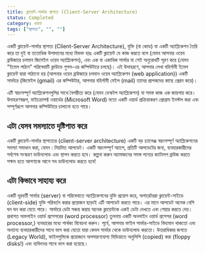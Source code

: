 ```yaml
---
title: ক্লায়েন্ট-সার্ভার স্থাপত্য (Client-Server Architecture)
status: Completed
category: ধারণা
tags: ["স্থাপত্য", "", ""]
---
```


একটি ক্লায়েন্ট-সার্ভার স্থাপত্য (Client-Server Architecture), যুক্তি (বা কোড) যা একটি অ্যাপ্লিকেশন তৈরি করে তা দুই বা ততোধিক উপাদানের মধ্যে বিভক্ত হয়ঃ 
একটি ক্লায়েন্ট যে কাজ করতে বলে 
(যেমন আপনার ওয়েব ব্রাউজারে চলমান জিমেইল ওয়েব অ্যাপ্লিকেশন), 
এবং এক বা একাধিক সার্ভার যা সেই অনুরোধটি পূরণ করে 
(যেমন "ইমেল পাঠান" পরিষেবাটি ক্লাউডে গুগল-এর কম্পিউটারে চলছে)। 
এই উদাহরণে, আপনার লেখা বহির্গামী ইমেল ক্লায়েন্ট দ্বারা পাঠানো হয় (আপনার ওয়েব ব্রাউজারে চলমান ওয়েব অ্যাপ্লিকেশন (web application)) 
একটি সার্ভারে (জিমেইল (gmail) এর কম্পিউটার, আপনার বহির্গামী মেইল (mail) তাদের প্রাপকদের কাছে প্রেরন করে)।

এটি স্বয়ংসম্পূর্ণ অ্যাপ্লিকেশনগুলির সাথে বৈপরীত্য করে (যেমন ডেস্কটপ অ্যাপ্লিকেশন) যা সমস্ত কাজ এক জায়গায় করে। 
উদাহরণস্বরূপ, মাইক্রোসফ্ট ওয়ার্ডের (Microsoft Word) মতো একটি ওয়ার্ড প্রক্রিয়াকরণ প্রোগ্রাম ইনস্টল করা এবং সম্পূর্ণরূপে আপনার কম্পিউটারে চালানো হতে পারে।

## এটা যেসব সমস্যাতে দৃষ্টিপাত করে

একটি ক্লায়েন্ট-সার্ভার স্থাপত্যের (client-server architecture) একটি বড় চ্যালেঞ্জ স্বয়ংসম্পূর্ণ অ্যাপ্লিকেশনের সমস্যা সমাধান করা, যেমন : নিয়মিত আপডেট। 
একটি স্বয়ংসম্পূর্ণ অ্যাপে, প্রতিটি আপডেটের জন্য, ব্যবহারকারীদের সর্বশেষ সংস্করণ ডাউনলোড এবং স্থাপন করতে হবে। 
কল্পনা করুন অ্যামাজনের সমস্ত পন্যের ক্যাটালগ  ব্রাউজ করতে সক্ষম হতে আপণাকে আগে সব ডাউনলোড করতে হবে!

## এটা কিভাবে সাহায্য করে

একটি দূরবর্তী সার্ভার (server) বা পরিষেবাতে অ্যাপ্লিকেশনের যুক্তি প্রয়োগ করে, 
অপারেটররা ক্লায়েন্ট-সাইডে (client-side) যুক্তি পরিবর্তন করার প্রয়োজন ছাড়াই এটি আপডেট করতে পারে। 
এর মানে আপডেট অনেক বেশি ঘন ঘন করা যেতে পারে। 
সার্ভারে ডেটা সঞ্চয় করায় অনেক ক্লায়েন্টকে একই ডেটা দেখতে এবং শেয়ার করতে দেয়। 
প্রথাগত অফলাইন ওয়ার্ড প্রসেসরের (word processor) তুলনায় একটি অনলাইন ওয়ার্ড প্রসেসর (word processor,) ব্যবহারের মধ্যে পার্থক্য বিবেচনা করুন। 
পূর্বে, আপনার ফাইল সার্ভার-সাইডে বিদ্যমান থাকতো এবং 
অন্যান্য ব্যবহারকারীদের সাথে ভাগ করা যেতো যারা কেবল সার্ভার থেকে ডাউনলোড করতো। 
উত্তরাধিকার জগতে (Legacy World), ফাইলগুলিকে প্রয়োজনে অপসারণযোগ্য মিডিয়াতে অনুলিপি (copied) করা (floppy disks!) এবং ব্যক্তিদের সাথে ভাগ করা হয়েছে।
